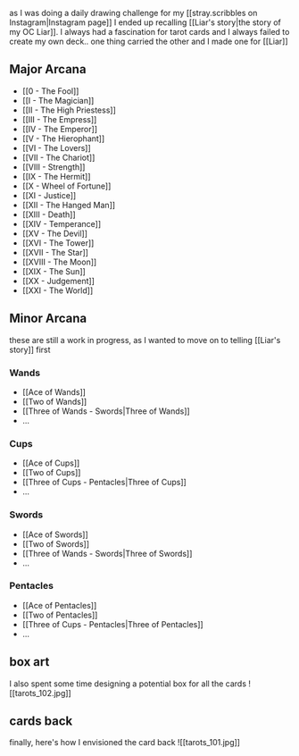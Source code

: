 as I was doing a daily drawing challenge for my [[stray.scribbles on Instagram|Instagram page]] I ended up recalling [[Liar's story|the story of my OC Liar]]. I always had a fascination for tarot cards and I always failed to create my own deck.. one thing carried the other and I made one for [[Liar]]
## Major Arcana
- [[0 - The Fool]]
- [[I - The Magician]]
- [[II - The High Priestess]]
- [[III - The Empress]]
- [[IV - The Emperor]]
- [[V - The Hierophant]]
- [[VI - The Lovers]]
- [[VII - The Chariot]]
- [[VIII - Strength]]
- [[IX - The Hermit]]
- [[X - Wheel of Fortune]]
- [[XI - Justice]]
- [[XII - The Hanged Man]]
- [[XIII - Death]]
- [[XIV - Temperance]]
- [[XV - The Devil]]
- [[XVI - The Tower]]
- [[XVII - The Star]]
- [[XVIII - The Moon]]
- [[XIX - The Sun]]
- [[XX - Judgement]]
- [[XXI - The World]]
## Minor Arcana
these are still a work in progress, as I wanted to move on to telling [[Liar's story]] first
### Wands
- [[Ace of Wands]]
- [[Two of Wands]]
- [[Three of Wands - Swords|Three of Wands]]
- ...
### Cups
- [[Ace of Cups]]
- [[Two of Cups]]
- [[Three of Cups - Pentacles|Three of Cups]]
- ...
### Swords
- [[Ace of Swords]]
- [[Two of Swords]]
- [[Three of Wands - Swords|Three of Swords]]
- ...
### Pentacles
- [[Ace of Pentacles]]
- [[Two of Pentacles]]
- [[Three of Cups - Pentacles|Three of Pentacles]]
- ...
## box art
I also spent some time designing a potential box for all the cards
![[tarots_102.jpg]]
## cards back
finally, here's how I envisioned the card back
![[tarots_101.jpg]]


